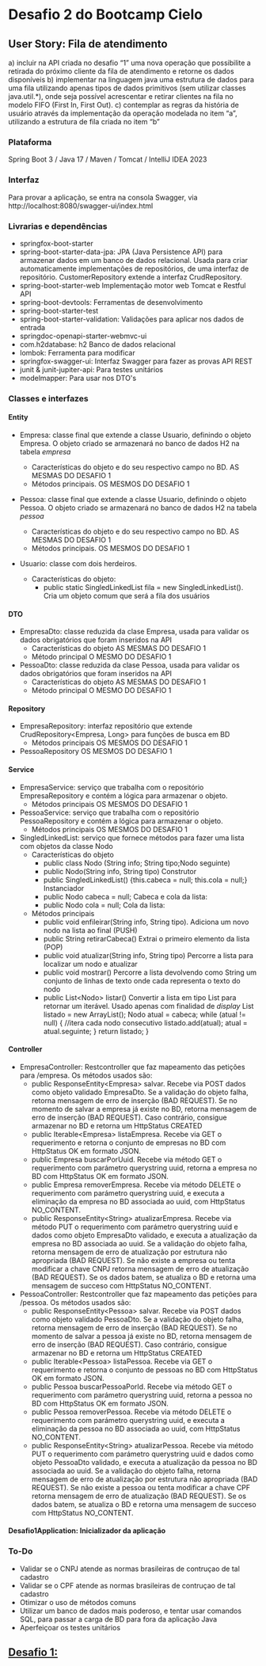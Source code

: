 # Desafio 2 do Bootcamp Cielo
## User Story: Fila de atendimento
a) incluir na API criada no desafio “1” uma nova operação que possibilite a retirada do próximo cliente da fila de atendimento e retorne os dados disponíveis
b) implementar na linguagem java uma estrutura de dados para uma fila utilizando apenas tipos de dados primitivos (sem utilizar classes java.util.*), onde seja possível acrescentar e retirar clientes na fila no modelo FIFO (First In, First Out).
c) contemplar as regras da história de usuário através da implementação da operação modelada no item “a”, utilizando a estrutura de fila criada no item “b”
### Plataforma
Spring Boot 3 / Java 17 / Maven / Tomcat / IntelliJ IDEA 2023
### Interfaz
Para provar a aplicação, se entra na consola Swagger, via http://localhost:8080/swagger-ui/index.html
### Livrarias e dependências
- springfox-boot-starter
- spring-boot-starter-data-jpa: JPA (Java Persistence API) para armazenar dados em um banco de dados relacional. Usada para criar automaticamente implementações de repositórios, de uma interfaz de repositório.
CustomerRepository extende a interfaz CrudRepository.
- spring-boot-starter-web Implementação motor web Tomcat e Restful API
- spring-boot-devtools: Ferramentas de desenvolvimento
- spring-boot-starter-test
- spring-boot-starter-validation: Validações para aplicar nos dados de entrada
- springdoc-openapi-starter-webmvc-ui
- com.h2database: h2 Banco de dados relacional
- lombok: Ferramenta para modificar
- springfox-swagger-ui: Interfaz Swagger para fazer as provas API REST
- junit & junit-jupiter-api: Para testes unitários
- modelmapper: Para usar nos DTO's
### Classes e interfazes
#### Entity
- Empresa: classe final que extende a classe Usuario, definindo o objeto Empresa. O objeto criado se armazenará no banco de dados H2 na tabela *empresa*
  - Características do objeto e do seu respectivo campo no BD. AS MESMAS DO DESAFIO 1
  - Métodos principais. OS MESMOS DO DESAFIO 1
    
- Pessoa: classe final que extende a classe Usuario, definindo o objeto Pessoa. O objeto criado se armazenará no banco de dados H2 na tabela *pessoa*
  - Características do objeto e do seu respectivo campo no BD. AS MESMAS DO DESAFIO 1
  - Métodos principais. OS MESMOS DO DESAFIO 1
- Usuario: classe com dois herdeiros.
  - Características do objeto:
    - public static SingledLinkedList fila = new SingledLinkedList(). Cria um objeto comum que será a fila dos usuários
#### DTO
- EmpresaDto: classe reduzida da clase Empresa, usada para validar os dados obrigatórios que foram inseridos na API
  - Características do objeto AS MESMAS DO DESAFIO 1
  - Método principal O MESMO DO DESAFIO 1
- PessoaDto: classe reduzida da clase Pessoa, usada para validar os dados obrigatórios que foram inseridos na API
  - Características do objeto AS MESMAS DO DESAFIO 1
  - Método principal O MESMO DO DESAFIO 1
#### Repository
- EmpresaRepository: interfaz repositório que extende CrudRepository\<Empresa, Long\> para funções de busca em BD
  - Métodos principais OS MESMOS DO DESAFIO 1
- PessoaRepository OS MESMOS DO DESAFIO 1
#### Service
- EmpresaService: serviço que trabalha com o repositório EmpresaRepository e contém a lógica para armazenar o objeto.
  - Métodos principais OS MESMOS DO DESAFIO 1
- PessoaService: serviço que trabalha com o repositório PessoaRepository e contém a lógica para armazenar o objeto.
  - Métodos principais OS MESMOS DO DESAFIO 1
- SingledLinkedList: serviço que fornece métodos para fazer uma lista com objetos da classe Nodo
  - Características do objeto
    - public class Nodo (String info; String tipo;Nodo seguinte)
    - public Nodo(String info, String tipo) Construtor
    - public SingledLinkedList() {this.cabeca = null; this.cola = null;} Instanciador
    - public Nodo cabeca = null; Cabeca e cola da lista:
    - public Nodo cola = null; Cola da lista:
  - Métodos principais
    - public void enfileirar(String info, String tipo). Adiciona um novo nodo na lista ao final (PUSH)
    - public String retirarCabeca() Extrai o primeiro elemento da lista (POP)
    - public void atualizar(String info, String tipo) Percorre a lista para localizar um nodo e atualizar
    - public void mostrar() Percorre a lista devolvendo como String um conjunto de linhas de texto onde cada representa o texto do nodo
    - public List\<Nodo\> listar() Convertir a lista em tipo List para retornar um iterável. Usado apenas com finalidad de *display*
        List<Nodo> listado = new ArrayList<Nodo>();
        Nodo atual = cabeca;
        while (atual != null) {
            //itera cada nodo consecutivo
            listado.add(atual);
            atual = atual.seguinte;
        }
        return listado;
    }

#### Controller
- EmpresaController: Restcontroller que faz mapeamento das petições para /empresa. Os métodos usados são:
  - public ResponseEntity\<Empresa\> salvar. Recebe via POST dados como objeto validado EmpresaDto. Se a validação do objeto falha, retorna mensagem de erro de inserção (BAD REQUEST). Se no momento de salvar a empresa já existe no BD, retorna mensagem de erro de inserção (BAD REQUEST). Caso contrário, consigue armazenar no BD e retorna um HttpStatus CREATED
  - public Iterable\<Empresa\> listaEmpresa. Recebe via GET o requerimento e retorna o conjunto de empresas no BD com HttpStatus OK em formato JSON.
  - public Empresa buscarPorUuid. Recebe via método GET o requerimento com parámetro querystring uuid, retorna a empresa no BD com HttpStatus OK em formato JSON.
  - public Empresa removerEmpresa. Recebe via método DELETE o requerimento com parámetro querystring uuid, e executa a eliminação da empresa no BD associada ao uuid, com HttpStatus NO_CONTENT.
  - public ResponseEntity\<String\> atualizarEmpresa. Recebe via método PUT o requerimento com parámetro querystring uuid e dados como objeto EmpresaDto validado, e executa a atualização da empresa no BD associada ao uuid. Se a validação do objeto falha, retorna mensagem de erro de atualização por estrutura não apropriada (BAD REQUEST). Se não existe a empresa ou tenta modificar a chave CNPJ retorna mensagem de erro de atualização (BAD REQUEST). Se os dados batem, se atualiza o BD e retorna uma mensagem de succeso com HttpStatus NO_CONTENT.
- PessoaController: Restcontroller que faz mapeamento das petições para /pessoa. Os métodos usados são:
  - public ResponseEntity\<Pessoa\> salvar. Recebe via POST dados como objeto validado PessoaDto. Se a validação do objeto falha, retorna mensagem de erro de inserção (BAD REQUEST). Se no momento de salvar a pessoa já existe no BD, retorna mensagem de erro de inserção (BAD REQUEST). Caso contrário, consigue armazenar no BD e retorna um HttpStatus CREATED
  - public Iterable\<Pessoa\> listaPessoa. Recebe via GET o requerimento e retorna o conjunto de pessoas no BD com HttpStatus OK em formato JSON.
  - public Pessoa buscarPessoaPorId. Recebe via método GET o requerimento com parámetro querystring uuid, retorna a pessoa no BD com HttpStatus OK em formato JSON.
  - public Pessoa removerPessoa. Recebe via método DELETE o requerimento com parámetro querystring uuid, e executa a eliminação da pessoa no BD associada ao uuid, com HttpStatus NO_CONTENT.
  - public ResponseEntity\<String\> atualizarPessoa. Recebe via método PUT o requerimento com parámetro querystring uuid e dados como objeto PessoaDto validado, e executa a atualização da pessoa no BD associada ao uuid. Se a validação do objeto falha, retorna mensagem de erro de atualização por estrutura não apropriada (BAD REQUEST). Se não existe a pessoa ou tenta modificar a chave CPF retorna mensagem de erro de atualização (BAD REQUEST). Se os dados batem, se atualiza o BD e retorna uma mensagem de succeso com HttpStatus NO_CONTENT.
#### Desafio1Application: Inicializador da aplicação
### To-Do
- Validar se o CNPJ atende as normas brasileiras de contruçao de tal cadastro
- Validar se o CPF atende as normas brasileiras de contruçao de tal cadastro
- Otimizar o uso de métodos comuns
- Utilizar um banco de dados mais poderoso, e tentar usar comandos SQL, para passar a carga de BD para fora da aplicação Java
- Aperfeiçoar os testes unitários
## [Desafio 1:](../../tree/main/desafio1)

